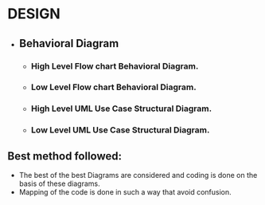 # DESIGN
* ##  Behavioral Diagram
    * ###  High Level Flow chart Behavioral Diagram.
    * ### Low Level Flow chart Behavioral Diagram.
    * ### High Level UML Use Case Structural Diagram.
    
    * ### Low Level UML Use Case Structural Diagram.
## Best method followed:
   * The best of the best Diagrams are considered and coding is done on the basis of these diagrams.
   * Mapping of the code is done in such a way that avoid confusion.
